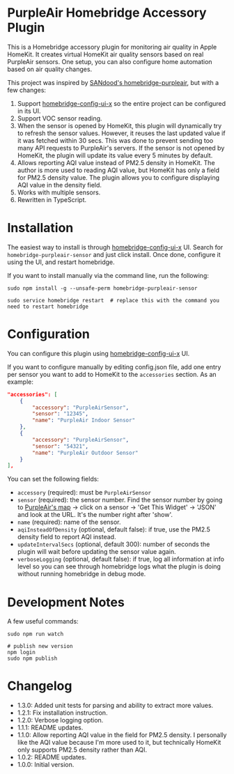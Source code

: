 # PurpleAir Homebridge Accessory Plugin

This is a Homebridge accessory plugin for monitoring air quality in Apple HomeKit. It creates virtual HomeKit
air quality sensors based on real PurpleAir sensors. One setup, you can also configure home automation
based on air quality changes.

This project was inspired by [SANdood's homebridge-purpleair](https://github.com/SANdood/homebridge-purpleair),
but with a few changes:

1. Support [homebridge-config-ui-x](https://www.npmjs.com/package/homebridge-config-ui-x)
   so the entire project can be configured in its UI.
2. Support VOC sensor reading.
3. When the sensor is opened by HomeKit, this plugin will dynamically try to refresh the sensor values. However,
   it reuses the last updated value if it was fetched within 30 secs. This was done to prevent sending too many
   API requests to PurpleAir's servers. If the sensor is not opened by HomeKit, the plugin will update its value
   every 5 minutes by default.
4. Allows reporting AQI value instead of PM2.5 density in HomeKit. The author is more used to reading AQI value,
   but HomeKit has only a field for PM2.5 density value. The plugin allows you to configure displaying AQI value
   in the density field.
5. Works with multiple sensors.
6. Rewritten in TypeScript.


# Installation

The easiest way to install is through [homebridge-config-ui-x](https://www.npmjs.com/package/homebridge-config-ui-x) UI.
Search for `homebridge-purpleair-sensor` and just click install. Once done, configure it using the UI, and restart homebridge.

If you want to install manually via the command line, run the following:

```
sudo npm install -g --unsafe-perm homebridge-purpleair-sensor

sudo service homebridge restart  # replace this with the command you need to restart homebridge
```


# Configuration

You can configure this plugin using [homebridge-config-ui-x](https://www.npmjs.com/package/homebridge-config-ui-x) UI.

If you want to configure manually by editing config.json file, add one entry per sensor you want to add to HomeKit
to the `accessories` section. As an example:

```json
"accessories": [
    {
        "accessory": "PurpleAirSensor",
        "sensor": "12345",
        "name": "PurpleAir Indoor Sensor"
    },
    {
        "accessory": "PurpleAirSensor",
        "sensor": "54321",
        "name": "PurpleAir Outdoor Sensor"
    }
],
```

You can set the following fields:

- `accessory` (required): must be `PurpleAirSensor`
- `sensor` (required): the sensor number. Find the sensor number by going to <a href='https://www.purpleair.com/map'>PurpleAir's map</a> -> click on a sensor -> 'Get This Widget' -> 'JSON' and look at the URL. It's the number right after 'show'.
- `name` (required): name of the sensor.
- `aqiInsteadOfDensity` (optional, default false): if true, use the PM2.5 density field to report AQI instead.
- `updateIntervalSecs` (optional, default 300): number of seconds the plugin will wait before updating the sensor value again.
- `verboseLogging` (optional, default false): if true, log all information at info level so you can see through homebridge logs what the plugin is doing without running homebridge in debug mode.


# Development Notes

A few useful commands:

```
sudo npm run watch

# publish new version
npm login
sudo npm publish
```


# Changelog

- 1.3.0: Added unit tests for parsing and ability to extract more values.
- 1.2.1: Fix installation instruction.
- 1.2.0: Verbose logging option.
- 1.1.1: README updates.
- 1.1.0: Allow reporting AQI value in the field for PM2.5 density. I personally like the AQI value because I'm more used to it, but technically HomeKit only supports PM2.5 density rather than AQI.
- 1.0.2: README updates.
- 1.0.0: Initial version.
